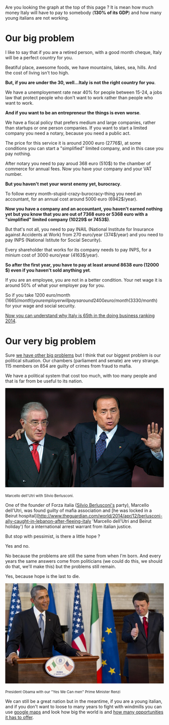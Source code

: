 <!--
.. title: No country for young men
.. slug: no-country-for-young-men
.. date: 2014/05/05 18:22:41
.. tags: italy, statistics
.. link:
.. description: Talking about my country, Italy, and its big problems
.. type: text
.. sub_title: Why Italy is not the right country for you if you are under 30
.. img_name: img_country.png
-->



Are you looking the graph at the top of this page ?
It is mean how much money Italy will have to pay to somebody (**130% of its GDP**) and how many young italians are not working.

# Our big problem

I like to say that if you are a retired person, with a good month cheque, Italy will be a perfect country for you.

Beatiful place, awesome foods, we have mountains, lakes, sea, hills. And the cost of living isn't too high.

**But, if you are under the 30, well...Italy is not the right country for you**.

We have a unemployement rate near 40% for people between 15-24, a jobs law that protect people who don't want to work rather than people who want to work.

**And if you want to be an entrepreneur the things is even worse**.

We have a fiscal policy that prefers medium and large companies, rather than startups or one person companies. If you want to start a limited company you need a notary, because you need a public act.

The price for this service it is around 2000 euro (2776$), at some conditions you can start a "simplified" limited company, and in this case you pay nothing.

After notary you need to pay aroud 368 euro (510$) to the chamber of commerce for annual fees.
Now you have your company and your VAT number.

**But you haven't met your worst enemy yet, burocracy**.

To follow every month-stupid-crazy-burocracy-thing you need an accountant, for an annual cost around 5000 euro (6942$/year).

**Now you have a company and an accountant, you haven't earned nothing yet but you know that you are out of 7368 euro or 5368 euro with a "simplified" limited company (10229$ or 7453$)**.

But that's not all, you need to pay INAIL (National Institute for Insurance against Accidents at Work) from 270 euro/year (374$/year) and you need to pay INPS (National Istitute for Social Security).

Every shareholder that works for its company needs to pay INPS, for a minium cost of 3000 euro/year (4163$/year).

**So after the first year, you have to pay at least around 8638 euro (12000 $) even if you haven't sold anything yet**.

If you are an employee, you are not in a better condition.
Your net wage it is around 50% of what your employer pay for you.

So if you take 1200 euro/month (1665$/month) your employer will pays around 2400 euro/month (3330$/month) for your wage and social security.

[Now you can understand why Italy is 65th in the doing business ranking 2014](http://www.doingbusiness.org/data/exploreeconomies/italy/ 'Doing Business 2014 data for Italy').

# Our very big problem

Sure [we have other big problems](http://www.theguardian.com/world/2013/feb/20/six-things-wrong-with-italy 'The six things wrong with Italy – and how to solve them') but I think that our biggest problem is our political situation. Our chambers (parliament and senate) are very strange. 115 members on 854 are guilty of crimes from fraud to mafia.

We have a political system that cost too much, with too many people and that is far from be useful to its nation.

<img src="/images/berlusconi_dell_utri.jpg" class="img-responsive" alt="Marcello dell'Utri and Silvio Berlusconi">

<small>Marcello dell'Utri with Silvio Berlusconi.</small>

One of the founder of Forza italia ([Silvio Berlusconi's](http://www.reuters.com/article/2013/11/27/us-italy-berlusconi-idUSBRE9AQ0P220131127 '
Berlusconi expelled from Italian parliament over tax fraud') party), Marcello dell'Utri, was found guilty of mafia association and [he was locked in a Beirut hospital](http://www.theguardian.com/world/2014/apr/12/berlusconi-ally-caught-in-lebanon-after-fleeing-italy 'Marcello dell'Utri and Beirut holiday') for a international arrest warrant from italian justice.

But stop with pessimist, is there a little hope ?

Yes and no.

No because the problems are still the same from when I'm born. And every years  the same answers come from politicians (we could do this, we should do that, we'll make this) but the problems still remain.

Yes, because hope is the last to die.

<img src="/images/obama-renzi.jpg" class="img-responsive" alt="President Obama with Prime Minister Renzi">

<small>President Obama with our "Yes We Can men" Prime Minister Renzi</small>

We can still be a great nation but in the meantime, if you are a young italian, and if you don't want to loose to many years to fight with windmills you can use [google maps](https://www.google.com/maps 'Google Maps') and look how big the world is and [how many opportunities it has to offer](http://lifehacker.com/the-science-of-breaking-out-of-your-comfort-zone-and-w-656426705 'Leave your comfort zone').
